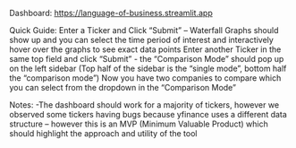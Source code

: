 Dashboard: https://language-of-business.streamlit.app

Quick Guide:
Enter a Ticker and Click “Submit” – Waterfall Graphs should show up and you can select the time period of interest and interactively hover over the graphs to see exact data points
Enter another Ticker in the same top field and click “Submit” - the “Comparison Mode” should pop up on the left sidebar (Top half of the sidebar is the “single mode”, bottom half the “comparison mode”)
Now you have two companies to compare which you can select from the dropdown in the “Comparison Mode”

Notes:
-The dashboard should work for a majority of tickers, however we observed some tickers having bugs because yfinance uses a different data structure – however this is an MVP (Minimum Valuable Product) which should highlight the approach and utility of the tool
